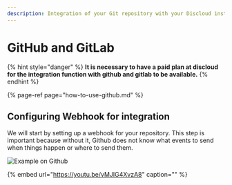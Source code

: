 ```yaml
---
description: Integration of your Git repository with your Discloud instance
---
```


# GitHub and GitLab

{% hint style="danger" %}
**It is necessary to have a paid plan at discloud for the integration function with github and gitlab to be available.**
{% endhint %}

{% page-ref page="how-to-use-github.md" %}

## Configuring Webhook for integration <a id="configuring-webhook-for-integration"></a>

We will start by setting up a webhook for your repository. This step is important because without it, Github does not know what events to send when things happen or where to send them.

![Example on Github](https://gblobscdn.gitbook.com/assets%2F-LmveSmUr3rXxq5cvnW5%2F-LrrLy1bjfFBqW44qTq1%2F-LrrMhp-cvy7zdXC67W8%2Fexemplo.gif?alt=media&token=77555b58-7ab6-460f-915d-8178df50da82)

{% embed url="https://youtu.be/vMJIG4XvzA8" caption="" %}

